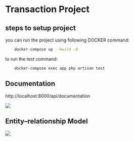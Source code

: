 # Transaction Project

## steps to setup project
 you can run the project using following DOCKER command:
 
 ```zsh
     docker-compose up --build -d
 ```
 
 to run the test command:
 
 ```
     docker-compose exec app php artisan test
 ```

## Documentation

http://localhost:8000/api/documentation


![](https://i.imgur.com/nN1e330.png)


## Entity–relationship Model

![](https://i.imgur.com/U9JcPh7.png)
